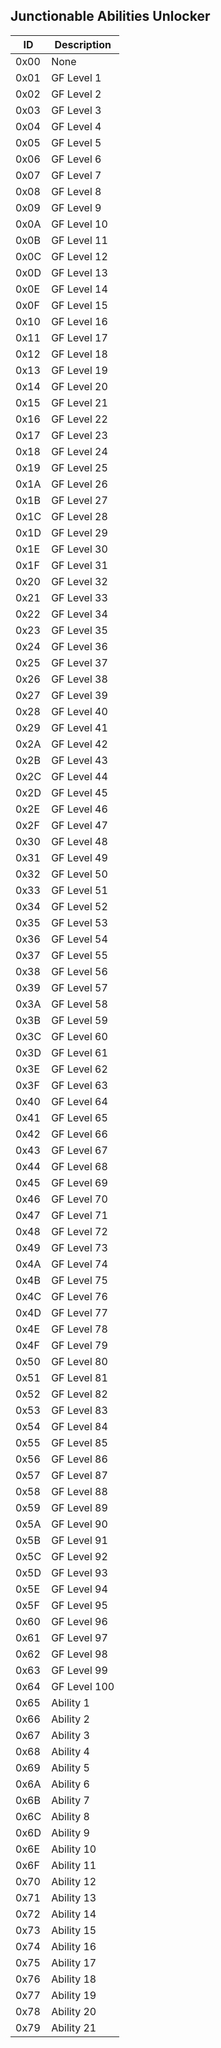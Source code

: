 ## Junctionable Abilities Unlocker

| ID   | Description  |
|------|--------------|
| 0x00 | None         |
| 0x01 | GF Level 1   |
| 0x02 | GF Level 2   |
| 0x03 | GF Level 3   |
| 0x04 | GF Level 4   |
| 0x05 | GF Level 5   |
| 0x06 | GF Level 6   |
| 0x07 | GF Level 7   |
| 0x08 | GF Level 8   |
| 0x09 | GF Level 9   |
| 0x0A | GF Level 10  |
| 0x0B | GF Level 11  |
| 0x0C | GF Level 12  |
| 0x0D | GF Level 13  |
| 0x0E | GF Level 14  |
| 0x0F | GF Level 15  |
| 0x10 | GF Level 16  |
| 0x11 | GF Level 17  |
| 0x12 | GF Level 18  |
| 0x13 | GF Level 19  |
| 0x14 | GF Level 20  |
| 0x15 | GF Level 21  |
| 0x16 | GF Level 22  |
| 0x17 | GF Level 23  |
| 0x18 | GF Level 24  |
| 0x19 | GF Level 25  |
| 0x1A | GF Level 26  |
| 0x1B | GF Level 27  |
| 0x1C | GF Level 28  |
| 0x1D | GF Level 29  |
| 0x1E | GF Level 30  |
| 0x1F | GF Level 31  |
| 0x20 | GF Level 32  |
| 0x21 | GF Level 33  |
| 0x22 | GF Level 34  |
| 0x23 | GF Level 35  |
| 0x24 | GF Level 36  |
| 0x25 | GF Level 37  |
| 0x26 | GF Level 38  |
| 0x27 | GF Level 39  |
| 0x28 | GF Level 40  |
| 0x29 | GF Level 41  |
| 0x2A | GF Level 42  |
| 0x2B | GF Level 43  |
| 0x2C | GF Level 44  |
| 0x2D | GF Level 45  |
| 0x2E | GF Level 46  |
| 0x2F | GF Level 47  |
| 0x30 | GF Level 48  |
| 0x31 | GF Level 49  |
| 0x32 | GF Level 50  |
| 0x33 | GF Level 51  |
| 0x34 | GF Level 52  |
| 0x35 | GF Level 53  |
| 0x36 | GF Level 54  |
| 0x37 | GF Level 55  |
| 0x38 | GF Level 56  |
| 0x39 | GF Level 57  |
| 0x3A | GF Level 58  |
| 0x3B | GF Level 59  |
| 0x3C | GF Level 60  |
| 0x3D | GF Level 61  |
| 0x3E | GF Level 62  |
| 0x3F | GF Level 63  |
| 0x40 | GF Level 64  |
| 0x41 | GF Level 65  |
| 0x42 | GF Level 66  |
| 0x43 | GF Level 67  |
| 0x44 | GF Level 68  |
| 0x45 | GF Level 69  |
| 0x46 | GF Level 70  |
| 0x47 | GF Level 71  |
| 0x48 | GF Level 72  |
| 0x49 | GF Level 73  |
| 0x4A | GF Level 74  |
| 0x4B | GF Level 75  |
| 0x4C | GF Level 76  |
| 0x4D | GF Level 77  |
| 0x4E | GF Level 78  |
| 0x4F | GF Level 79  |
| 0x50 | GF Level 80  |
| 0x51 | GF Level 81  |
| 0x52 | GF Level 82  |
| 0x53 | GF Level 83  |
| 0x54 | GF Level 84  |
| 0x55 | GF Level 85  |
| 0x56 | GF Level 86  |
| 0x57 | GF Level 87  |
| 0x58 | GF Level 88  |
| 0x59 | GF Level 89  |
| 0x5A | GF Level 90  |
| 0x5B | GF Level 91  |
| 0x5C | GF Level 92  |
| 0x5D | GF Level 93  |
| 0x5E | GF Level 94  |
| 0x5F | GF Level 95  |
| 0x60 | GF Level 96  |
| 0x61 | GF Level 97  |
| 0x62 | GF Level 98  |
| 0x63 | GF Level 99  |
| 0x64 | GF Level 100 |
| 0x65 | Ability 1    |
| 0x66 | Ability 2    |
| 0x67 | Ability 3    |
| 0x68 | Ability 4    |
| 0x69 | Ability 5    |
| 0x6A | Ability 6    |
| 0x6B | Ability 7    |
| 0x6C | Ability 8    |
| 0x6D | Ability 9    |
| 0x6E | Ability 10   |
| 0x6F | Ability 11   |
| 0x70 | Ability 12   |
| 0x71 | Ability 13   |
| 0x72 | Ability 14   |
| 0x73 | Ability 15   |
| 0x74 | Ability 16   |
| 0x75 | Ability 17   |
| 0x76 | Ability 18   |
| 0x77 | Ability 19   |
| 0x78 | Ability 20   |
| 0x79 | Ability 21   |